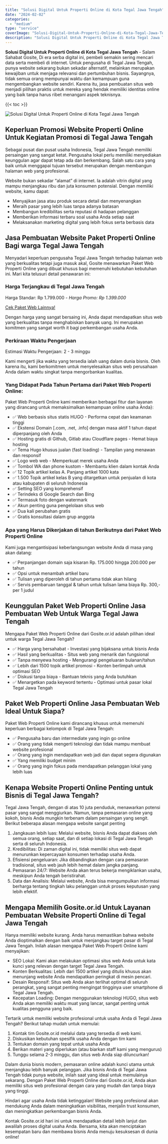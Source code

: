 ```yaml
---
title: "Solusi Digital Untuk Properti Online di Kota Tegal Jawa Tengah"
date: "2024-02-02"
categories: 
  - "medium"
type: "service"
coverImage: "Solusi-Digital-Untuk-Properti-Online-di-Kota-Tegal-Jawa-Tengah.png"
description: "Solusi Digital Untuk Properti Online di Kota Tegal Jawa Tengah. Kontak Gosite.or.id hari ini untuk mendapatkan detail lebih lanjut dan awalilah proses digita..."
---
```


**Solusi Digital Untuk Properti Online di Kota Tegal Jawa Tengah** - Salam Sahabat Gosite, Di era serba digital ini, pembeli semakin sering mencari data serta membeli di internet. Untuk pengusaha di Tegal Jawa Tengah, punya website sekarang bukan sekadar alternatif, melainkan merupakan kewajiban untuk menjaga relevansi dan pertumbuhan bisnis. Sayangnya, tidak semua orang mempunyai waktu dan kemampuan guna mengembangkan website sendiri. Karena itu, jasa pembuatan situs web menjadi pilihan praktis untuk mereka yang hendak memiliki identitas online yang baik tanpa harus ribet menangani aspek teknisnya.

{{< toc >}}

![Solusi Digital Untuk Properti Online di Kota Tegal Jawa Tengah](/images/medium/Solusi-Digital-Untuk-Properti-Online-di-Kota-Tegal-Jawa-Tengah.png)

## Keperluan Promosi Website Properti Online Untuk Kegiatan Promosi di Tegal Jawa Tengah

Sebagai pusat dan pusat usaha Indonesia, Tegal Jawa Tengah memiliki persaingan yang sangat ketat. Pengusaha lokal perlu memiliki menyediakan keunggulan agar dapat tetap ada dan berkembang. Salah satu cara yang baik untuk menggapai tujuan tersebut merupakan dengan membangun halaman web yang profesional.

Website bukan sekadar “alamat” di internet. Ia adalah vitrin digital yang mampu menjangkau ribu dan juta konsumen potensial. Dengan memiliki website, kamu dapat:

- Menyajikan jasa atau produk secara detail dan menyenangkan
- Meraih pasar yang lebih luas tanpa adanya batasan
- Membangun kredibilitas serta reputasi di hadapan pelanggan
- Memberikan informasi terbaru soal usaha Anda setiap saat
- Melaksanakan marketing digital yang lebih fokus serta berbasis data

## Jasa Pembuatan Website Paket Properti Online Bagi warga Tegal Jawa Tengah

Menyadari keperluan pengusaha Tegal Jawa Tengah terhadap halaman web yang berkualitas tetapi juga masuk akal, Gosite menawarkan Paket Web Properti Online yang dibuat khusus bagi memenuhi kebutuhan kebutuhan ini. Mari kita telusuri detail penawaran ini:

### Harga Terjangkau di Tegal Jawa Tengah

<a class="cta-button">Harga Standar: Rp 1.799.000 - <em>Harga Promo: Rp 1.399.000</em></a>

<a href="/jasa-web/" class="cta-button">Cek Paket Web Lainnya!</a>

Dengan harga yang sangat bersaing ini, Anda dapat mendapatkan situs web yang berkualitas tanpa menghabiskan banyak uang. Ini merupakan komitmen yang sangat worth it bagi perkembangan usaha Anda.

### Perkiraan Waktu Pengerjaan

Estimasi Waktu Pengerjaan: 2 - 3 minggu

Kami mengerti jika waktu yang tersedia ialah uang dalam dunia bisnis. Oleh karena itu, kami berkomitmen untuk menyelesaikan situs web perusahaan Anda dalam waktu singkat tanpa mengorbankan kualitas.

### Yang Didapat Pada Tahun Pertama dari Paket Web Properti Online:

Paket Web Properti Online kami memberikan berbagai fitur dan layanan yang dirancang untuk memaksimalkan kemampuan online usaha Anda}:

- ✅ Web berbasis situs statis HUGO - Performa cepat dan keamanan tinggi
- ✅ Ekstensi Domain \[.com, .net, .info\] dengan masa aktif 1 tahun dapat diperpanjang oleh Anda
- ✅ Hosting gratis di Github, Gitlab atau Cloudflare pages - Hemat biaya hosting
- ✅ Tema Hugo khusus jualan (fast loading) - Tampilan yang menawan dan responsif
- ✅ Logo web web - Memperkuat merek usaha Anda
- ✅ Tombol WA dan phone kustom - Membantu klien dalam kontak Anda
- ✅ 12 Topik artikel kelas A. Panjang artikel 1000 kata
- ✅ 1.500 Topik artikel kelas B yang ditargetkan untuk penjualan di kota atau kabupaten di seluruh Indonesia
- ✅ Setting SEO yang komprehensif
- ✅ Terindeks di Google Search dan Bing
- ✅ Termasuk foto dengan watermark
- ✅ Akun penting guna pengelolaan situs web
- ✅ Dua kali perubahan gratis
- ✅ Gratis konsultasi dalam grup anggota

### Apa yang Harus Dikerjakan di tahun Berikutnya dari Paket Web Properti Online

Kami juga mengantisipasi keberlangsungan website Anda di masa yang akan datang:

- ✅ Perpanjangan domain saja kisaran Rp. 175.000 hingga 200.000 per tahun
- ✅ Opsi untuk menambah artikel baru
- ✅ Tulisan yang diperoleh di tahun pertama tidak akan hilang
- ✅ Servis pembaruan tanggal & tahun untuk tulisan lama biaya Rp. 300,- per 1 judul

## Keunggulan Paket Web Properti Online Jasa Pembuatan Web Untuk Warga Tegal Jawa Tengah

Mengapa Paket Web Properti Online dari Gosite.or.id adalah pilihan ideal untuk warga Tegal Jawa Tengah?

- ✅ Harga yang bersahabat - Investasi yang bijaksana untuk bisnis Anda
- ✅ Hasil yang berkualitas - Situs web yang menarik dan fungsional
- ✅ Tanpa menyewa hosting - Mengurangi pengeluaran bulanan/tahun
- ✅ Lebih dari 1500 topik artikel promosi - Konten berlimpah untuk optimasi SEO
- ✅ Diskusi tanpa biaya - Bantuan teknis yang Anda butuhkan
- ✅ Menargetkan pada keyword tertentu - Optimasi untuk pasar lokal Tegal Jawa Tengah

## Paket Web Properti Online Jasa Pembuatan Web Ideal Untuk Siapa?

Paket Web Properti Online kami dirancang khusus untuk memenuhi keperluan berbagai kelompok di Tegal Jawa Tengah:

- ✅ Pengusaha baru dan intermediate yang ingin go online
- ✅ Orang yang tidak mengerti teknologi dan tidak mampu membuat website profesional
- ✅ Orang yang ingin mendapatkan web jadi dan dapat segera digunakan
- ✅ Yang memiliki budget minim
- ✅ Orang yang ingin fokus pada mendapatkan pelanggan lokal yang lebih luas

## Kenapa Website Properti Online Penting untuk Bisnis di Tegal Jawa Tengah?

Tegal Jawa Tengah, dengan di atas 10 juta penduduk, menawarkan potensi pasar yang sangat menggiurkan. Namun, tanpa pemasaran online yang kokoh, bisnis Anda mungkin terbenam dalam persaingan yang sengit. Berikut beberapa alasan mengapa website sangat penting

1. Jangkauan lebih luas: Melalui website, bisnis Anda dapat diakses oleh semua orang, setiap saat, dan di setiap lokasi di Tegal Jawa Tengah serta di seluruh Indonesia.
2. Kredibilitas: Di zaman digital ini, tidak memiliki situs web dapat menurunkan kepercayaan konsumen terhadap usaha Anda.
3. Efisiensi pengeluaran: Jika dibandingkan dengan cara pemasaran tradisional, situs web jauh lebih hemat dalam jangka panjang.
4. Pemasaran 24/7: Website Anda akan terus bekerja mengiklankan usaha, meskipun Anda tengah beristirahat.
5. Data dan Analisis: Melalui website, Anda bisa mengumpulkan informasi berharga tentang tingkah laku pelanggan untuk proses keputusan yang lebih efektif.

## Mengapa Memilih Gosite.or.id Untuk Layanan Pembuatan Website Properti Online di Tegal Jawa Tengah

Hanya memiliki website kurang. Anda harus memastikan bahwa website Anda dioptimalkan dengan baik untuk menjangkau target pasar di Tegal Jawa Tengah. Inilah alasan mengapa Paket Web Properti Online kami menyajikan:

- SEO Lokal: Kami akan melakukan optimasi situs web Anda untuk kata kunci yang relevan dengan target Tegal Jawa Tengah.
- Konten Berkualitas: Lebih dari 1500 artikel yang ditulis khusus akan menunjang website Anda mendapatkan peringkat di mesin pencari.
- Desain Responsif: Situs web Anda akan terlihat optimal di seluruh perangkat, yang sangat penting mengingat tingginya user smartphone di Tegal Jawa Tengah.
- Kecepatan Loading: Dengan menggunakan teknologi HUGO, situs web Anda akan memiliki waktu muat yang lancar, sangat penting untuk kualitas pengguna yang baik.

Tertarik untuk memiliki website profesional untuk usaha Anda di Tegal Jawa Tengah? Berikut tahap mudah untuk memulai:

1. Kontak tim Gosite.or.id melalui data yang tersedia di web kami.
2. Diskusikan kebutuhan spesifik usaha Anda dengan tim kami
3. Tentukan domain yang tepat untuk usaha Anda
4. Berikan materi yang diperlukan (atau biarkan staff kami yang mengurus)
5. Tunggu selama 2-3 minggu, dan situs web Anda siap diluncurkan!

Dalam dunia bisnis modern, pemasaran online adalah kunci utama untuk menjangkau lebih banyak pelanggan. Jika bisnis Anda di Tegal Jawa Tengah tidak punya website, inilah saat yang ideal untuk memulainya sekarang. Dengan Paket Web Properti Online dari Gosite.or.id, Anda akan memiliki situs web profesional dengan cara yang mudah dan tanpa biaya yang tinggi.

Hindari agar usaha Anda tidak ketinggalan! Website yang profesional akan mendukung Anda dalam meningkatkan visibilitas, menjalin trust konsumen, dan meningkatkan perkembangan bisnis Anda.

Kontak Gosite.or.id hari ini untuk mendapatkan detail lebih lanjut dan awalilah proses digital usaha Anda. Bersama, kita akan menciptakan kesempatan baru dan membawa bisnis Anda menuju kesuksesan di dunia online!